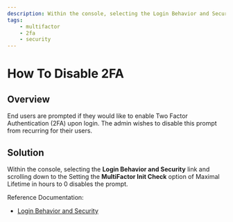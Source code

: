 ```yaml
---
description: Within the console, selecting the Login Behavior and Security link and scrolling down to the Setting the MultiFactor Init Check option of Maximal Lifetime in hours to 0 disables the prompt.
tags: 
    - multifactor
    - 2fa
    - security
---
```


# How To Disable 2FA

## Overview 

End users are prompted if they would like to enable Two Factor Authentication (2FA) upon login. The admin wishes to disable this prompt from recurring for their users. 

## Solution

Within the console, selecting the **Login Behavior and Security** link and scrolling down to the Setting the **MultiFactor Init Check** option of Maximal Lifetime in hours to 0 disables the prompt.

Reference Documentation:

* [Login Behavior and Security](https://zitadel.com/docs/guides/manage/console/default-settings#login-behavior-and-access)
